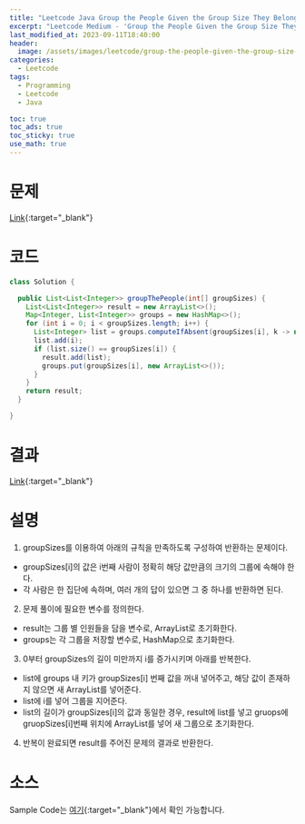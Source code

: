 ```yaml
---
title: "Leetcode Java Group the People Given the Group Size They Belong To"
excerpt: "Leetcode Medium - 'Group the People Given the Group Size They Belong To' 문제 Java 풀이"
last_modified_at: 2023-09-11T18:40:00
header:
  image: /assets/images/leetcode/group-the-people-given-the-group-size-they-belong-to.png
categories:
  - Leetcode
tags:
  - Programming
  - Leetcode
  - Java

toc: true
toc_ads: true
toc_sticky: true
use_math: true
---
```

# 문제
[Link](https://leetcode.com/problems/group-the-people-given-the-group-size-they-belong-to){:target="_blank"}

# 코드
```java
class Solution {

  public List<List<Integer>> groupThePeople(int[] groupSizes) {
    List<List<Integer>> result = new ArrayList<>();
    Map<Integer, List<Integer>> groups = new HashMap<>();
    for (int i = 0; i < groupSizes.length; i++) {
      List<Integer> list = groups.computeIfAbsent(groupSizes[i], k -> new ArrayList<>());
      list.add(i);
      if (list.size() == groupSizes[i]) {
        result.add(list);
        groups.put(groupSizes[i], new ArrayList<>());
      }
    }
    return result;
  }

}
```

# 결과
[Link](https://leetcode.com/problems/group-the-people-given-the-group-size-they-belong-to/submissions/1046389823/){:target="_blank"}

# 설명
1. groupSizes를 이용하여 아래의 규칙을 만족하도록 구성하여 반환하는 문제이다.
- groupSizes[i]의 값은 i번째 사람이 정확히 해당 값만큼의 크기의 그룹에 속해야 한다.
- 각 사람은 한 집단에 속하며, 여러 개의 답이 있으면 그 중 하나를 반환하면 된다.

2. 문제 풀이에 필요한 변수를 정의한다.
- result는 그룹 별 인원들을 담을 변수로, ArrayList로 초기화한다.
- groups는 각 그룹을 저장할 변수로, HashMap으로 초기화한다.

3. 0부터 groupSizes의 길이 미만까지 i를 증가시키며 아래를 반복한다.
- list에 groups 내 키가 groupSizes[i] 번째 값을 꺼내 넣어주고, 해당 값이 존재하지 않으면 새 ArrayList를 넣어준다.
- list에 i를 넣어 그룹을 지어준다.
- list의 길이가 groupSizes[i]의 값과 동일한 경우, result에 list를 넣고 gruops에 gruopSizes[i]번째 위치에 ArrayList를 넣어 새 그룹으로 초기화한다.

4. 반복이 완료되면 result를 주어진 문제의 결과로 반환한다.

# 소스
Sample Code는 [여기](https://github.com/GracefulSoul/leetcode/blob/master/src/main/java/gracefulsoul/problems/GroupThePeopleGivenTheGroupSizeTheyBelongTo.java){:target="_blank"}에서 확인 가능합니다.